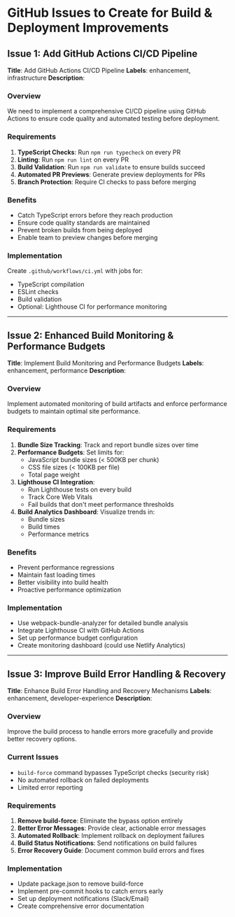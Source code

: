 # GitHub Issues to Create for Build & Deployment Improvements

## Issue 1: Add GitHub Actions CI/CD Pipeline

**Title**: Add GitHub Actions CI/CD Pipeline
**Labels**: enhancement, infrastructure
**Description**:

### Overview
We need to implement a comprehensive CI/CD pipeline using GitHub Actions to ensure code quality and automated testing before deployment.

### Requirements
1. **TypeScript Checks**: Run `npm run typecheck` on every PR
2. **Linting**: Run `npm run lint` on every PR  
3. **Build Validation**: Run `npm run validate` to ensure builds succeed
4. **Automated PR Previews**: Generate preview deployments for PRs
5. **Branch Protection**: Require CI checks to pass before merging

### Benefits
- Catch TypeScript errors before they reach production
- Ensure code quality standards are maintained
- Prevent broken builds from being deployed
- Enable team to preview changes before merging

### Implementation
Create `.github/workflows/ci.yml` with jobs for:
- TypeScript compilation
- ESLint checks  
- Build validation
- Optional: Lighthouse CI for performance monitoring

---

## Issue 2: Enhanced Build Monitoring & Performance Budgets

**Title**: Implement Build Monitoring and Performance Budgets
**Labels**: enhancement, performance
**Description**:

### Overview
Implement automated monitoring of build artifacts and enforce performance budgets to maintain optimal site performance.

### Requirements
1. **Bundle Size Tracking**: Track and report bundle sizes over time
2. **Performance Budgets**: Set limits for:
   - JavaScript bundle sizes (< 500KB per chunk)
   - CSS file sizes (< 100KB per file)
   - Total page weight
3. **Lighthouse CI Integration**: 
   - Run Lighthouse tests on every build
   - Track Core Web Vitals
   - Fail builds that don't meet performance thresholds
4. **Build Analytics Dashboard**: Visualize trends in:
   - Bundle sizes
   - Build times
   - Performance metrics

### Benefits
- Prevent performance regressions
- Maintain fast loading times
- Better visibility into build health
- Proactive performance optimization

### Implementation
- Use webpack-bundle-analyzer for detailed bundle analysis
- Integrate Lighthouse CI with GitHub Actions
- Set up performance budget configuration
- Create monitoring dashboard (could use Netlify Analytics)

---

## Issue 3: Improve Build Error Handling & Recovery

**Title**: Enhance Build Error Handling and Recovery Mechanisms
**Labels**: enhancement, developer-experience
**Description**:

### Overview
Improve the build process to handle errors more gracefully and provide better recovery options.

### Current Issues
- `build-force` command bypasses TypeScript checks (security risk)
- No automated rollback on failed deployments
- Limited error reporting

### Requirements
1. **Remove build-force**: Eliminate the bypass option entirely
2. **Better Error Messages**: Provide clear, actionable error messages
3. **Automated Rollback**: Implement rollback on deployment failures
4. **Build Status Notifications**: Send notifications on build failures
5. **Error Recovery Guide**: Document common build errors and fixes

### Implementation
- Update package.json to remove build-force
- Implement pre-commit hooks to catch errors early
- Set up deployment notifications (Slack/Email)
- Create comprehensive error documentation